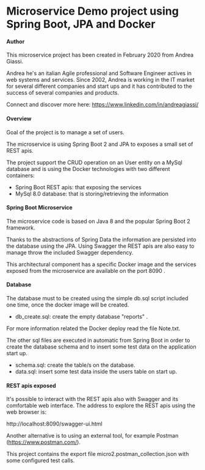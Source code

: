 # Microservice Demo project using Spring Boot, JPA and Docker

#### Author
This microservice project has been created in February 2020 from Andrea Giassi.

Andrea he's an italian Agile professional and Software Engineer actives in web systems and services.
Since 2002, Andrea is working in the IT market for several different companies and start ups and it has contributed
 to the success of several companies and products.

Connect and discover more here:
https://www.linkedin.com/in/andreagiassi/

#### Overview
Goal of the project is to manage a set of users.

The microservice is using Spring Boot 2 and JPA to exposes a small set of REST apis.

The project support the CRUD operation on an User entity on a MySql database and is using
 the Docker technologies with two different containers:
* Spring Boot REST apis: that exposing the services
* MySql 8.0 database: that is storing/retrieving the information

#### Spring Boot Microservice
The microservice code is based on Java 8 and the popular Spring Boot 2 framework.

Thanks to the abstractions of Spring Data the information are persisted into the database using the JPA.
Using Swagger the REST apis are also easy to manage throw the included Swagger dependency.

This architectural component has a specific Docker image and the services exposed
 from the microservice are available on the port 8090 .

#### Database
The database must to be created using the simple db.sql script included one time,
 once the docker image will be created.

* db_create.sql: create the empty database "reports" . 

For more information related the Docker deploy read the file Note.txt.

The other sql files are executed in automatic from Spring Boot in order to create the database schema and to
 insert some test data on the application start up.

* schema.sql: create the table/s on the database.
* data.sql: insert some test data inside the users table on start up.

#### REST apis exposed
It's possible to interact with the REST apis also with Swagger and its comfortable web interface.
The address to explore the REST apis using the web browser is:

http://localhost:8090/swagger-ui.html

Another alternative is to using an external tool, for example Postman (https://www.postman.com/).

This project contains the export file micro2.postman_collection.json with some configured test calls.
